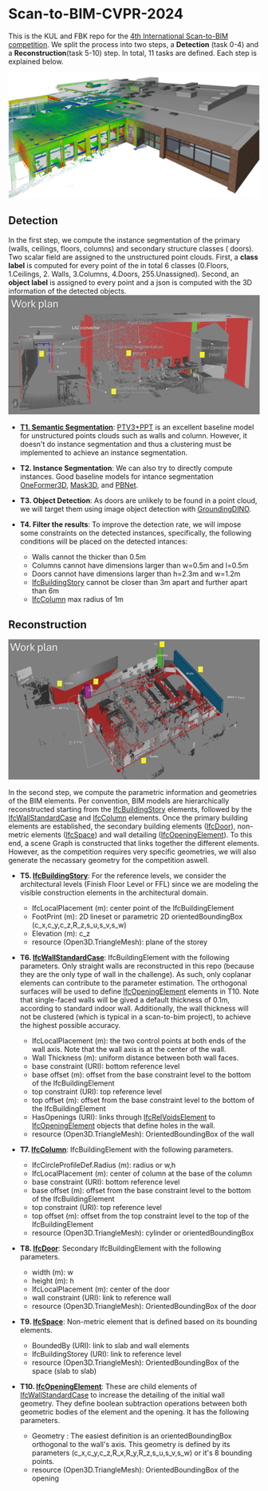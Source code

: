# Scan-to-BIM-CVPR-2024
This is the KUL and FBK repo for the [4th International Scan-to-BIM competition](https://cv4aec.github.io/). We split the process into two steps, a **Detection** (task 0-4) and a **Reconstruction**(task 5-10) step. In total, 11 tasks are defined. Each step is explained below. 

![Alt text](/docs/assets/IMG_Stan_00_General.png "1")

 

## Detection
In the first step, we compute the instance segmentation of the primary (walls, ceilings, floors, columns) and secondary structure classes ( doors). Two scalar field are assigned to the unstructured point clouds. First, a **class label** is computed for every point of the in total 6 classes (0.Floors, 1.Ceilings, 2. Walls, 3.Columns, 4.Doors, 255.Unassigned). Second, an **object label** is assigned to every point and a json is computed with the 3D information of the detected objects. 
![Alt text](/docs/assets/detection.PNG "detection")

- **[T1. Semantic Segmentation](./scripts/t1_semantic_segmentation.ipynb)**: [PTV3+PPT](https://github.com/Pointcept/PointTransformerV3) is an excellent baseline model for unstructured points clouds such as walls and column. However, it doesn't do instance segmentation and thus a clustering must be implemented to achieve an instance segmentation. 
    

- **T2. Instance Segmentation**: We can also try to directly compute instances. Good baseline models for intance segmentation [OneFormer3D](https://github.com/oneformer3d/oneformer3d), [Mask3D](https://github.com/JonasSchult/Mask3D), and [PBNet](https://github.com/weiguangzhao/PBNet).

- **T3. Object Detection**: As doors are unlikely to be found in a point cloud, we will target them using image object detection with [GroundingDINO](https://github.com/IDEA-Research/GroundingDINO).

- **T4. Filter the results**: To improve the detection rate, we will impose some constraints on the detected instances, specifically, the following conditions will be placed on the detected intances:
    - Walls cannot the thicker than 0.5m
    - Columns cannot have dimensions larger than w=0.5m and l=0.5m
    - Doors cannot have dimensions larger than h=2.3m and w=1.2m
    - [IfcBuildingStory](https://standards.buildingsmart.org/IFC/RELEASE/IFC2x3/TC1/HTML/ifcproductextension/lexical/ifcbuildingstorey.htm) cannot be closer than 3m apart and further apart than 6m
    - [IfcColumn](https://standards.buildingsmart.org/IFC/RELEASE/IFC2x3/TC1/HTML/ifcsharedbldgelements/lexical/ifccolumn.htm) max radius of 1m




## Reconstruction
![Alt text](/docs/assets/reconstruction.PNG "reconstruction")

In the second step, we compute the parametric information and geometries of the BIM elements. Per convention, BIM models are hierarchically reconstructed starting from the [IfcBuildingStory](https://standards.buildingsmart.org/IFC/RELEASE/IFC2x3/TC1/HTML/ifcproductextension/lexical/ifcbuildingstorey.htm) elements, followed by the [IfcWallStandardCase](https://standards.buildingsmart.org/IFC/RELEASE/IFC2x3/TC1/HTML/ifcsharedbldgelements/lexical/ifcwallstandardcase.htm) and [IfcColumn](https://standards.buildingsmart.org/IFC/RELEASE/IFC2x3/TC1/HTML/ifcsharedbldgelements/lexical/ifccolumn.htm) elements. Once the primary building elements are established, the secondary building elements ([IfcDoor](https://standards.buildingsmart.org/IFC/DEV/IFC4_2/FINAL/HTML/schema/ifcsharedbldgelements/lexical/ifcdoor.htm)), non-metric elements ([IfcSpace](https://standards.buildingsmart.org/IFC/DEV/IFC4_2/FINAL/HTML/schema/ifcproductextension/lexical/ifcspace.htm)) and wall detailing ([IfcOpeningElement](https://standards.buildingsmart.org/IFC/RELEASE/IFC2x3/TC1/HTML/ifcproductextension/lexical/ifcopeningelement.htm)). To this end, a scene Graph is constructed that links together the different elements. However, as the competition requires very specific geometries, we will also generate the necassary geometry for the competition aswell. 


-  **T5. [IfcBuildingStory](https://standards.buildingsmart.org/IFC/RELEASE/IFC2x3/TC1/HTML/ifcproductextension/lexical/ifcbuildingstorey.htm)**: For the reference levels, we consider the architectural levels (Finish Floor Level or FFL) since we are modeling the visible construction elements in the architectural domain.
    - IfcLocalPlacement (m): center point of the IfcBuildingElement
    - FootPrint (m): 2D lineset or parametric 2D orientedBoundingBox (c_x,c_y,c_z,R_z,s_u,s_v,s_w)
    - Elevation (m): c_z
    - resource (Open3D.TriangleMesh): plane of the storey

-  **T6. [IfcWallStandardCase](https://standards.buildingsmart.org/IFC/RELEASE/IFC2x3/TC1/HTML/ifcsharedbldgelements/lexical/ifcwallstandardcase.htm)**: IfcBuildingElement with the following parameters. Only straight walls are reconstructed in this repo (because they are the only type of wall in the challenge). As such, only coplanar elements can contribute to the parameter estimation. The orthogonal surfaces will be used to define [IfcOpeningElement](https://standards.buildingsmart.org/IFC/RELEASE/IFC2x3/TC1/HTML/ifcproductextension/lexical/ifcopeningelement.htm) elements in T10. Note that single-faced walls will be gived a default thickness of 0.1m, according to standard indoor wall. Additionally, the wall thickness will not be clustered (which is typical in a scan-to-bim project), to achieve the highest possible accuracy. 
    - IfcLocalPlacement (m): the two control points at both ends of the wall axis. Note that the wall axis is at the center of the wall. 
    - Wall Thickness (m): uniform distance between both wall faces.
    - base constraint (URI): bottom reference level
    - base offset (m): offset from the base constraint level to the bottom of the IfcBuildingElement
    - top constraint (URI): top reference level
    - top offset (m): offset from the base constraint level to the bottom of the IfcBuildingElement
    - HasOpenings (URI): links through [IfcRelVoidsElement](https://standards.buildingsmart.org/IFC/RELEASE/IFC2x3/TC1/HTML/ifcproductextension/lexical/ifcrelvoidselement.htm) to [IfcOpeningElement](https://standards.buildingsmart.org/IFC/RELEASE/IFC2x3/TC1/HTML/ifcproductextension/lexical/ifcopeningelement.htm) objects that define holes in the wall. 
    - resource (Open3D.TriangleMesh): OrientedBoundingBox of the wall

-  **T7. [IfcColumn](https://standards.buildingsmart.org/IFC/RELEASE/IFC2x3/TC1/HTML/ifcsharedbldgelements/lexical/ifccolumn.htm)**:  IfcBuildingElement with the following parameters.
    - IfcCircleProfileDef.Radius (m): radius or w,h
    - IfcLocalPlacement (m): center of column at the base of the column
    - base constraint (URI): bottom reference level
    - base offset (m): offset from the base constraint level to the bottom of the IfcBuildingElement
    - top constraint (URI): top reference level
    - top offset (m): offset from the top constraint level to the top of the IfcBuildingElement
    - resource (Open3D.TriangleMesh): cylinder or orientedBoundingBox

-  **T8. [IfcDoor](https://standards.buildingsmart.org/IFC/DEV/IFC4_2/FINAL/HTML/schema/ifcsharedbldgelements/lexical/ifcdoor.htm)**: Secondary IfcBuildingElement with the following parameters.
    - width (m): w
    - height (m): h
    - IfcLocalPlacement (m): center of the door
    - wall constraint (URI): link to reference wall
    - resource (Open3D.TriangleMesh): OrientedBoundingBox of the door

-  **T9. [IfcSpace](https://standards.buildingsmart.org/IFC/DEV/IFC4_2/FINAL/HTML/schema/ifcproductextension/lexical/ifcspace.htm)**: Non-metric element that is defined based on its bounding elements. 
    - BoundedBy (URI): link to slab and wall elements
    - IfcBuildingStorey (URI): link to reference level
    - resource (Open3D.TriangleMesh): OrientedBoundingBox of the space (slab to slab)

-  **T10. [IfcOpeningElement](https://standards.buildingsmart.org/IFC/RELEASE/IFC2x3/TC1/HTML/ifcproductextension/lexical/ifcopeningelement.htm)**: These are child elements of [IfcWallStandardCase](https://standards.buildingsmart.org/IFC/RELEASE/IFC2x3/TC1/HTML/ifcsharedbldgelements/lexical/ifcwallstandardcase.htm) to increase the detailing of the initial wall geometry. They define boolean subtraction operations between both geometric bodies of the element and the opening. It has the following parameters.
    - Geometry : The easiest definition is an orientedBoundingBox orthogonal to the wall's axis. This geometry is defined by its parameters (c_x,c_y,c_z,R_x,R_y,R_z,s_u,s_v,s_w) or it's 8 bounding points.
    - resource (Open3D.TriangleMesh): OrientedBoundingBox of the opening
